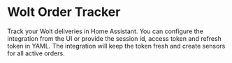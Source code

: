 # Wolt Order Tracker

Track your Wolt deliveries in Home Assistant. You can configure the integration from the UI or provide the session id, access token and refresh token in YAML. The integration will keep the token fresh and create sensors for all active orders.

